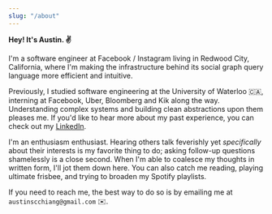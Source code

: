 ```yaml
---
slug: "/about"
---
```


**Hey! It's Austin. ✌️**

I'm a software engineer at Facebook / Instagram living in Redwood City, California, where I'm making the infrastructure behind its social graph query language more efficient and intuitive.

Previously, I studied software engineering at the University of Waterloo 🇨🇦, interning at Facebook, Uber, Bloomberg and Kik along the way. Understanding complex systems and building clean abstractions upon them pleases me. If you'd like to hear more about my past experience, you can check out my <a target="_blank" rel="noopener noreferrer" href="https://www.linkedin.com/in/austin-chiang-73397558">LinkedIn</a>.

I'm an enthusiasm enthusiast. Hearing others talk feverishly yet _specifically_ about their interests is my favorite thing to do; asking follow-up questions shamelessly is a close second. When I'm able to coalesce my thoughts in written form, I'll jot them down here. You can also catch me reading, playing ultimate frisbee, and trying to broaden my Spotify playlists.

If you need to reach me, the best way to do so is by emailing me at `austinscchiang@gmail.com` ✉️.
